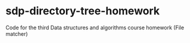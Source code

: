 # sdp-directory-tree-homework
Code for the third Data structures and algorithms course homework (File matcher)
